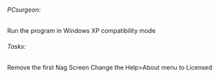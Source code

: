 ###### PCsurgeon:
Run the program in Windows XP compatibility mode

###### Tasks:
Remove the first Nag Screen
Change the Help>About menu to Licensed
